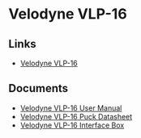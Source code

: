 # Velodyne VLP-16

## Links

- [Velodyne VLP-16](https://ouster.com/products/hardware/vlp-16)

## Documents

- [Velodyne VLP-16 User Manual](../../../../assets/sensors/lidar3d/velodyne_vlp-16/velodyne_vlp-16_user-manual.pdf)
- [Velodyne VLP-16 Puck Datasheet](../../../../assets/sensors/lidar3d/velodyne_vlp-16/velodyne_vlp-16_rev-k_puck_datasheet.pdf)
- [Velodyne VLP-16 Interface Box](../../../../assets/sensors/lidar3d/velodyne_vlp-16/velodyne_vlp-16_interface-box.pdf)